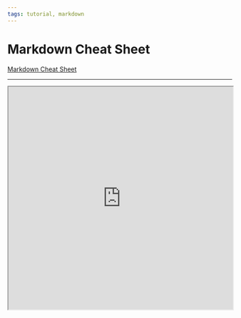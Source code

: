 ```yaml
---
tags: tutorial, markdown
---
```


Markdown Cheat Sheet
===

[Markdown Cheat Sheet](https://www.markdownguide.org/cheat-sheet/)

---

<iframe width="100%" height="500px" src="https://www.markdownguide.org/cheat-sheet/"></iframe>